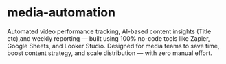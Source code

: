 # media-automation
Automated video performance tracking, AI-based content insights (Title etc),and weekly reporting — built using 100% no-code tools like Zapier, Google Sheets, and Looker Studio. Designed for media teams to save time, boost content strategy, and scale distribution — with zero manual effort.
